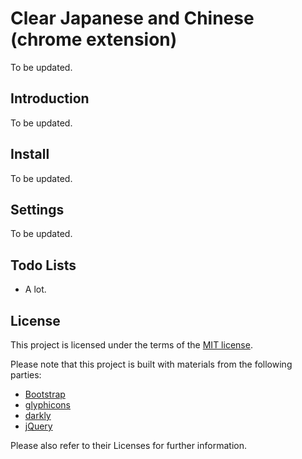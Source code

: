 # Clear Japanese and Chinese (chrome extension)

To be updated.


## Introduction

To be updated.


## Install

To be updated.


## Settings

To be updated.


## Todo Lists

- A lot.


## License

This project is licensed under the terms of the [MIT license](http://opensource.org/licenses/MIT).

Please note that this project is built with materials from the following parties:

- [Bootstrap](http://getbootstrap.com/)
- [glyphicons](http://glyphicons.com/license/)
- [darkly](http://bootswatch.com/darkly/)
- [jQuery](https://jquery.com/)

Please also refer to their Licenses for further information.
